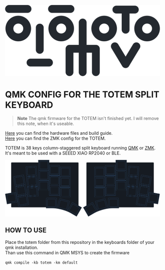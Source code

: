 <picture>
  <source media="(prefers-color-scheme: dark)" srcset="/docs/images/TOTEM_logo_dark.svg">
  <source media="(prefers-color-scheme: light)" srcset="/docs/images/TOTEM_logo_bright.svg">
  <img alt="TOTEM logo font" src="/docs/images/TOTEM_logo_bright.svg">
</picture>

# QMK CONFIG FOR THE TOTEM SPLIT KEYBOARD

> **Note**
> The qmk firmware for the TOTEM isn't finished yet. I will remove this note, when it's useable.

[Here](https://github.com/GEIGEIGEIST/totem) you can find the hardware files and build guide.\
[Here](https://github.com/GEIGEIGEIST/zmk-config-totem) you can find the ZMK config for the TOTEM.

TOTEM is 38 keys column-staggered split keyboard running [QMK](https://docs.qmk.fm/) or [ZMK](https://zmk.dev/). It's meant to be used with a SEEED XIAO RP2040 or BLE.


![TOTEM layout](/docs/images/TOTEM_layout.svg)



## HOW TO USE

Place the totem folder from this repository in the keyboards folder of your qmk installation.\
Than use this command in QMK MSYS to create the firmware

`qmk compile -kb totem -km default`